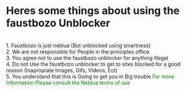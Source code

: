 # Heres some things about using the faustbozo Unblocker
<br>1. Faustbozo is just neblua (But unblocked using smartness)
<br>2. We are not responsible for People in the principles office
<br>3. You agree not to use the faustbozo unblocker for anything Illegal
<br>4. Do not Use the faustbozo unblocker to get to sites blocked for a good reason (Inaproprate Images, Gifs, Videos, Ect)
<br>5. You understand that this is Going to get you in Big trouble
<font color=green>For more Information Please consult the Neblua terms of use
